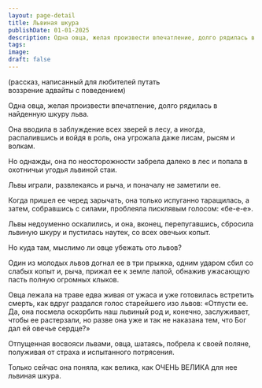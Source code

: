 ```yaml
---
layout: page-detail
title: Львиная шкура
publishDate: 01-01-2025
description: Одна овца, желая произвести впечатление, долго рядилась в найденную шкуру льва. Она вводила в заблуждение всех зверей в лесу, а иногда, распалившись и войдя в роль, она угрожала даже лисам, рысям и волкам.
tags:
image:
draft: false
---
```

(рассказ, написанный для любителей путать  
воззрение адвайты с поведением)

Одна овца, желая произвести впечатление, долго рядилась в найденную шкуру льва.

Она вводила в заблуждение всех зверей в лесу, а иногда, распалившись и войдя в роль, она угрожала даже лисам, рысям и волкам.

Но однажды, она по неосторожности забрела далеко в лес и попала в охотничьи угодья львиной стаи.

Львы играли, развлекаясь и рыча, и поначалу не заметили ее.

Когда пришел ее черед зарычать, она только испуганно таращилась, а затем, собравшись с силами, проблеяла писклявым голосом: «бе-е-е».

Львы недоуменно оскалились, и она, вконец, перепугавшись, сбросила львиную шкуру и пустилась наутек, со всех овечьих копыт.

Но куда там, мыслимо ли овце убежать ото львов?

Один из молодых львов догнал ее в три прыжка, одним ударом сбил со слабых копыт и, рыча, прижал ее к земле лапой, обнажив ужасающую пасть полную огромных клыков.

Овца лежала на траве едва живая от ужаса и уже готовилась встретить смерть, как вдруг раздался голос старейшего изо львов: «Отпусти ее. Да, она посмела оскорбить наш львиный род и, конечно, заслуживает, чтобы ее растерзали, но разве она уже и так не наказана тем, что Бог дал ей овечье сердце?»

Отпущенная восвояси львами, овца, шатаясь, побрела к своей поляне, полуживая от страха и испытанного потрясения.

Только сейчас она поняла, как велика, как ОЧЕНЬ ВЕЛИКА для нее львиная шкура.
  
  
